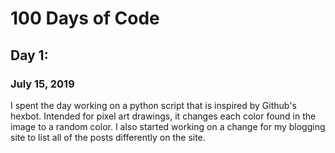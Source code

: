 # 100 Days of Code

## Day 1:
### July 15, 2019

I spent the day working on a python script that is inspired by Github's hexbot.
Intended for pixel art drawings, it changes each color found in the image to a
random color.
I also started working on a change for my blogging site to list all of the posts
differently on the site.
